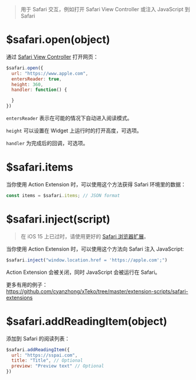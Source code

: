 > 用于 Safari 交互，例如打开 Safari View Controller 或注入 JavaScript 到 Safari

# $safari.open(object)

通过 [Safari View Controller](https://developer.apple.com/documentation/safariservices/sfsafariviewcontroller) 打开网页：

```js
$safari.open({
  url: "https://www.apple.com",
  entersReader: true,
  height: 360,
  handler: function() {

  }
})
```

`entersReader` 表示在可能的情况下自动进入阅读模式。

`height` 可以设置在 Widget 上运行时的打开高度，可选项。

`handler` 为完成后的回调，可选项。

# $safari.items

当你使用 Action Extension 时，可以使用这个方法获得 Safari 环境里的数据：

```js
const items = $safari.items; // JSON format
```

# $safari.inject(script)

> 在 iOS 15 上已过时，请使用更好的 [Safari 浏览器扩展](safari-extension/intro.md)。

当你使用 Action Extension 时，可以使用这个方法向 Safari 注入 JavaScript:

```js
$safari.inject("window.location.href = 'https://apple.com';")
```

Action Extension 会被关闭，同时 JavaScript 会被运行在 Safari。

更多有用的例子：https://github.com/cyanzhong/xTeko/tree/master/extension-scripts/safari-extensions

# $safari.addReadingItem(object)

添加到 Safari 的阅读列表：

```js
$safari.addReadingItem({
  url: "https://sspai.com",
  title: "Title", // Optional
  preview: "Preview text" // Optional
})
```